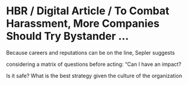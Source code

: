 # HBR / Digital Article / To Combat Harassment, More Companies Should Try Bystander …

Because careers and reputations can be on the line, Sepler suggests

considering a matrix of questions before acting: “Can I have an impact?

Is it safe? What is the best strategy given the culture of the organization